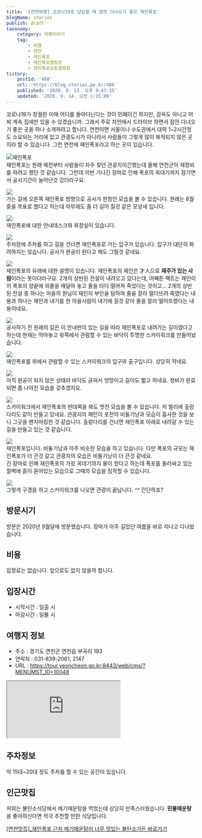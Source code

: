 ```yaml
---
title: '[연천여행] 코로나19로 답답할 때 잠깐 다녀오기 좋은 재인폭포'
blogName: stories
publish: draft
taxonomy:
    category: 여행이야기
    tag:
        - 여행
        - 연천
        - 재인폭포
        - 재인폭포캠핑장
        - 재인폭포오토캠핑장
tistory:
    postId: '488'
    url: 'https://blog.stories.pe.kr/488'
    published: '2020. 9. 13. 오후 9:43:35'
    updated: '2020. 9. 14. 오전 1:15:09'
---
```







코로나19가 창궐한 이때 어디를 돌아다닌다는 것이 민폐이긴 하지만, 감옥도 아니고 어찌 계속 집에만 있을 수 있겠습니까. 그래서 주로 차안에서 드라이브 하면서 잠깐 다녀오기 좋은 곳을 하나 소개하려고 합니다. 연천이면 서울이나 수도권에서 대략 1~2시간정도 소요되는 거리에 있고 관광도시가 아니라서 사람들이 그렇게 많이 북적되지 않은 곳이라 할 수 있습니다. 그런 연천에 재인폭포라고 하는 곳이 있습니다.   

![재인폭포](./images/20200912_153333-01.jpeg)    
재인폭포는 원래 예전부터 사람들이 자주 찾던 관광지이긴했는데 올해 연천군이 재정비를 하려고 했던 것 같습니다. 그런데 이번 기나긴 장마로 인해 폭포의 꼭대기까지 잠기면서 공사기간이 늘어난것 갔더라구요.

![](./images/20200912_153350-01.jpeg)  
가는 길에 오른쪽 재인폭포 방향으로 공사가 한창인 모습을 볼 수 있습니다. 원래는 8월 중을 목표로 했다고 하는데 아무래도 좀 더 길어 질것 같은 모양새 입니다.  

![](./images/20200912_153400-01.jpeg)   
재인폭포에 대한 안내데스크와 화장실이 있습니다.  

![](./images/20200912_153445-01.jpeg)   
주차장에 주차를 하고 길을 건너면 재인폭포로 가는 입구가 있습니다. 입구가 대단히 화려하지는 않습니다. 공사가 완공이 된다고 해도 그럴것 같네요.  


![](./images/20200912_153935-01.jpeg)  
재인폭포의 유래에 대한 설명이 있습니다. 재인폭포의 재인은 才人으로 **재주가 있는 사람**이라는 뜻이더라구요. 2개의 상반된 전설이 내려오고 있다는데, 어째튼 팩트는 재인이 이 폭포의 양끝에 외줄을 매달아 놓고 줄을 타다 떨어져 죽었다는 것이고... 2개의 상반된 전설 중 하나는 마을의 원님이 재인의 부인을 탐하여 줄을 잘라 떨더뜨려 죽였다는 내용과 하나는 재인과 내기를 한 마을사람이 내기에 질것 같아 줄을 잘라 떨어뜨렸다는 내용이네요.

![](./images/20200912_154007-01.jpeg)   
공사하기 전 원래의 길은 이 안내판이 있는 길을 따라 재인폭포로 내려가는 길이였다고 하는데 현재는 막아놓고 윗쪽에서 관람할 수 있는 바닥이 투명한 스카이워크를 만들어놨습니다. 

![](./images/20200912_153542-01.jpeg)  
재인폭포를 위에서 관람할 수 있는 스카이워크의 입구와 출구입니다. 상당히 작네요.  

![](./images/20200912_153556-01.jpeg)  
아직 완공이 되지 않은 상태라 바닥도 긁혀서 엉망이고 길이도 짧고 하네요. 정비가 완료되면 좀 나아진 모습을 갖추겠지요. 

![](./images/20200912_153618-01.jpeg)  
스카이워크에서 재인폭포의 반대쪽을 봐도 멋진 모습을 볼 수 있습니다. 저 멀리에 출렁다리도 같이 만들고 있네요. 관광지의 패턴이 포천의 비둘기낭과 모습이 흡사한 것을 보니 그곳을 벤치마킹한 것 같습니다. 출렁다리를 건너면 재인폭포 아래로 내려갈 수 있는 길을 만들고 있는 것 같습니다. 

![](./images/20200912_153647-01.jpeg)  
재인폭포입니다. 비둘기낭과 아주 비슷한 모습을 하고 있습니다. 다만 폭포의 규모는 재인폭포가 더 큰것 같고 관광지의 모습은 비둘기낭이 더 큰것 같네요.  
긴 장마로 인해 재인폭포의 가장 꼭데기까지 물이 찼다고 하는데 폭포를 둘러싸고 있는 절벽에 흙이 묻어있는 모습으로 그때의 모습을 짐작할 수 있습니다.  

![](./images/20200912_153809-01.jpeg)  
그렇게 구경을 하고 스카이워크를 나오면 관광이 끝납니다. ^^ 간단하죠? 


## 방문시기   
방문은 2020년 9월달에 방문했습니다. 장마가 아주 길었던 여름을 바로 지나고 다녀왔습니다. 

## 비용  
입장료는 없습니다. 앞으로도 없지 않을까 합니다. 

## 입장시간  
- 시작시간 : 일출 시     
- 마감시간 : 일몰 시 

## 여행지 정보  
- 주소 : 경기도 연천군 연천읍 부곡리 193     
- 연락처 : 031-839-2061, 2147   
- URL :  https://tour.yeoncheon.go.kr:8443/web/cms/?MENUMST_ID=10048  
<div class='embed-responsive embed-responsive-16by9'>
    <iframe src='https://www.google.com/maps/embed?pb=!1m18!1m12!1m3!1d7310.3608240505455!2d127.1399582311563!3d38.07197095098585!2m3!1f0!2f0!3f0!3m2!1i1024!2i768!4f13.1!3m3!1m2!1s0x357d2f2336ecc4c5%3A0x13bed7a4b219826a!2z7J6s7J247Y-t7Y-s!5e0!3m2!1sko!2skr!4v1600002769346!5m2!1sko!2skr' class='embed-responsive-item' allowfullscreen></iframe>
</div>


## 주차정보  
약 15대~20대 정도 주차를 할 수 있는 공간이 있습니다.

## 인근맛집  
저희는 불탄소식당에서 메기매운탕을 먹었는데 상당히 만족스러웠습니다. **민물매운탕**을 좋아하신다면 적극 추천할 만한 식당입니다. 

[[연천맛집]_재인폭포 근처 메기매운탕이 너무 맛있는 불탄소가든 바로가기](https://stories.tistory.com/489)

 